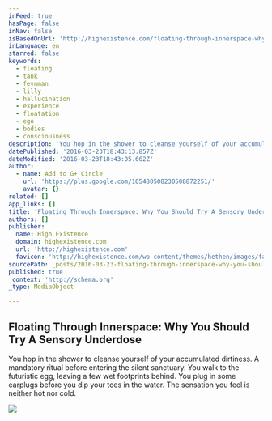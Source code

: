 ```yaml
---
inFeed: true
hasPage: false
inNav: false
isBasedOnUrl: 'http://highexistence.com/floating-through-innerspace-why-you-should-try-a-sensory-underdose/'
inLanguage: en
starred: false
keywords:
  - floating
  - tank
  - feynman
  - lilly
  - hallucination
  - experience
  - floatation
  - ego
  - bodies
  - consciousness
description: 'You hop in the shower to cleanse yourself of your accumulated dirtiness. A mandatory ritual before entering the silent sanctuary. You walk to the futuristic egg, leaving a few wet footprints behind. You plug in some earplugs before you dip your toes in the water. The sensation you feel is neither hot nor cold.'
datePublished: '2016-03-23T18:43:13.857Z'
dateModified: '2016-03-23T18:43:05.662Z'
author:
  - name: Add to G+ Circle
    url: 'https://plus.google.com/105480508230508872251/'
    avatar: {}
related: []
app_links: []
title: 'Floating Through Innerspace: Why You Should Try A Sensory Underdose'
authors: []
publisher:
  name: High Existence
  domain: highexistence.com
  url: 'http://highexistence.com'
  favicon: 'http://highexistence.com/wp-content/themes/hethen/images/favicon.png'
sourcePath: _posts/2016-03-23-floating-through-innerspace-why-you-should-try-a-sensory-un.md
published: true
_context: 'http://schema.org'
_type: MediaObject

---
```

<article style=""><h1>Floating Through Innerspace: Why You Should Try A Sensory Underdose</h1><p>You hop in the shower to cleanse yourself of your accumulated dirtiness. A mandatory ritual before entering the silent sanctuary. You walk to the futuristic egg, leaving a few wet footprints behind. You plug in some earplugs before you dip your toes in the water. The sensation you feel is neither hot nor cold.</p><img src="https://s3-us-west-2.amazonaws.com/the-grid-img/p/46a6621c2bfd2fa6716cde6ca8b5d780cb2cc1cc.jpg" /></article>